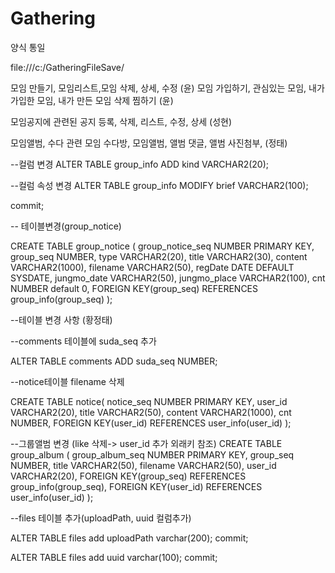 # Gathering

양식 통일

file:///c:/GatheringFileSave/

모임 만들기, 모임리스트,모임 삭제, 상세, 수정 (윤)
모임 가입하기, 관심있는 모임, 내가 가입한 모임, 내가 만든 모임 삭제 찜하기 (윤)


모임공지에 관련된
공지 등록, 삭제, 리스트, 수정, 상세  (성현)




모임앨범, 수다 관련
모임 수다방, 모임앨범, 앨범 댓글, 앨범 사진첨부, (정태)





--컬럼 변경 
ALTER TABLE group_info ADD kind VARCHAR2(20);

--컬럼 속성 변경
ALTER TABLE group_info MODIFY brief VARCHAR2(100);

commit;


-- 테이블변경(group_notice)

CREATE TABLE group_notice (
	group_notice_seq	NUMBER PRIMARY KEY,
	group_seq	        NUMBER,
	type	            VARCHAR2(20),
	title	            VARCHAR2(30),
	content	            VARCHAR2(1000),
	filename	        VARCHAR2(50),
	regDate	            DATE DEFAULT SYSDATE,
	jungmo_date	        VARCHAR2(50),
	jungmo_place	    VARCHAR2(100),
        cnt                 NUMBER default 0,
    FOREIGN KEY(group_seq) REFERENCES group_info(group_seq)
);

--테이블 변경 사항 (황정태)

--comments 테이블에 suda_seq 추가 

ALTER TABLE comments ADD suda_seq NUMBER;


--notice테이블 filename 삭제 

CREATE TABLE notice(
notice_seq  NUMBER PRIMARY KEY,
user_id     VARCHAR2(20),
title       VARCHAR2(50),
content     VARCHAR2(1000),
cnt         NUMBER,
FOREIGN KEY(user_id) REFERENCES user_info(user_id)
);


--그룹앨범  변경 (like 삭제-> user_id 추가 외래키 참조)
CREATE TABLE group_album (
	group_album_seq	NUMBER PRIMARY KEY,
	group_seq	    NUMBER,
	title	        VARCHAR2(50),
	filename	    VARCHAR2(50),
	user_id	        VARCHAR2(20),
    FOREIGN KEY(group_seq) REFERENCES group_info(group_seq),
    FOREIGN KEY(user_id) REFERENCES user_info(user_id)
);

--files 테이블 추가(uploadPath, uuid 컬럼추가)

ALTER TABLE files add uploadPath varchar(200);
commit;

ALTER TABLE files add uuid varchar(100);
commit;

